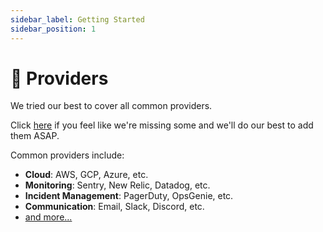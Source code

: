 ```yaml
---
sidebar_label: Getting Started
sidebar_position: 1
---
```


# 👾 Providers

We tried our best to cover all common providers.

Click [here](https://github.com/keephq/keep/issues/new?assignees=&labels=feature,provider&template=feature_request.md&title=Missing%20PROVIDER_NAME) if you feel like we're missing some and we'll do our best to add them ASAP.

Common providers include:

-   **Cloud**: AWS, GCP, Azure, etc.
-   **Monitoring**: Sentry, New Relic, Datadog, etc.
-   **Incident Management**: PagerDuty, OpsGenie, etc.
-   **Communication**: Email, Slack, Discord, etc.
-   [and more...](https://github.com/keephq/keep/tree/main/keep/providers)
